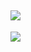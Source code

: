 ![](https://github-readme-stats.vercel.app/api/top-langs/?username=quangdang46&theme=radical&hide_border=false&include_all_commits=false&count_private=false&layout=compact)
</br>
---
[![](https://visitcount.itsvg.in/api?id=quangdang46&icon=0&color=0)](https://visitcount.itsvg.in)
